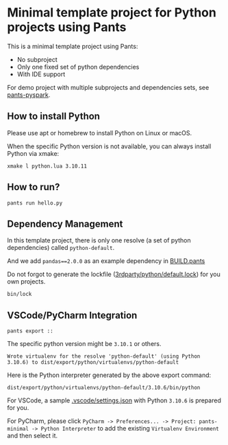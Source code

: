 # Minimal template project for Python projects using Pants

This is a minimal template project using Pants:
+ No subproject
+ Only one fixed set of python dependencies
+ With IDE support

For demo project with multiple subprojects and dependencies sets, see [pants-pyspark](https://github.com/da-tubi/pants-pyspark).

## How to install Python
Please use apt or homebrew to install Python on Linux or macOS.

When the specific Python version is not available, you can always install Python via xmake:
```
xmake l python.lua 3.10.11
```

## How to run?
```
pants run hello.py
```

## Dependency Management
In this template project, there is only one resolve (a set of python dependencies) called `python-default`.

And we add `pandas==2.0.0` as an example dependency in [BUILD.pants](BUILD.pants)

Do not forgot to generate the lockfile ([3rdparty/python/default.lock](3rdparty/python/default.lock)) for you own projects.
```
bin/lock
```

## VSCode/PyCharm Integration
```
pants export ::
```

The specific python version might be `3.10.1` or others.
```
Wrote virtualenv for the resolve 'python-default' (using Python 3.10.6) to dist/export/python/virtualenvs/python-default
```

Here is the Python interpreter generated by the above export command:
```
dist/export/python/virtualenvs/python-default/3.10.6/bin/python
```

For VSCode, a sample [.vscode/settings.json](.vscode/settings.json) with Python `3.10.6` is prepared for you.

For PyCharm, please click `PyCharm -> Preferences... -> Project: pants-minimal -> Python Interpreter` to add the existing `Virtualenv Environment` and then select it.
